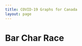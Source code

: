 ```yaml
---
title: COVID-19 Graphs for Canada
layout: page
---
```

<h1> Bar Char Race </h1>
<div class="flourish-embed flourish-bar-chart-race" data-src="visualisation/1726960"><script src="https://public.flourish.studio/resources/embed.js"></script></div>

